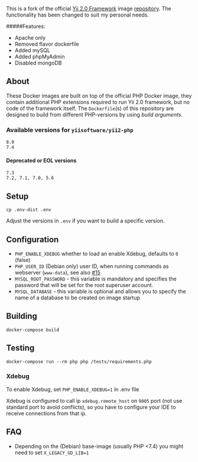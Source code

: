 This is a fork of the official  [Yii 2.0 Framework](http://www.yiiframework.com/) image [repository](https://github.com/yiisoft/yii2-docker). The functionality has been changed to suit my personal needs.

#####Features:
- Apache only
- Removed flavor dockerfile
- Added mySQL
- Added phpMyAdmin
- Disabled mongoDB

## About

These Docker images are built on top of the official PHP Docker image, they contain additional PHP extensions required to run Yii 2.0 framework, but no code of the framework itself.
The `Dockerfile`(s) of this repository are designed to build from different PHP-versions by using *build arguments*.

### Available versions for `yiisoftware/yii2-php`

```
8.0
7.4 
```

#### Deprecated or EOL versions

```
7.3
7.2, 7.1, 7.0, 5.6
```

## Setup

    cp .env-dist .env

Adjust the versions in `.env` if you want to build a specific version.

## Configuration

- `PHP_ENABLE_XDEBUG` whether to load an enable Xdebug, defaults to `0` (false)
- `PHP_USER_ID` (Debian only) user ID, when running commands as webserver (`www-data`), see also [#15](https://github.com/yiisoft/yii2-docker/issues/15)
- `MYSQL_ROOT_PASSWORD` - this variable is mandatory and specifies the password that will be set for the root superuser account.
- `MYSQL_DATABASE` - this variable is optional and allows you to specify the name of a database to be created on image startup

## Building

    docker-compose build

## Testing

    docker-compose run --rm php php /tests/requirements.php

### Xdebug

To enable Xdebug, set `PHP_ENABLE_XDEBUG=1` in .env file

Xdebug is configured to call ip `xdebug.remote_host` on `9005` port (not use standard port to avoid conflicts),
so you have to configure your IDE to receive connections from that ip.

## FAQ

- Depending on the (Debian) base-image (usually PHP <7.4) you might need to set `X_LEGACY_GD_LIB=1`
